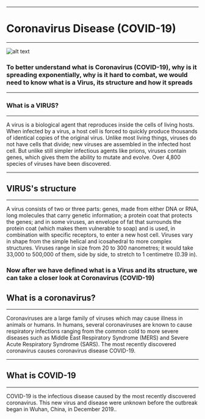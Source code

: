 <hr>

# Coronavirus Disease (COVID-19)

<hr>


![alt text](https://www.medicaldevice-network.com/wp-content/uploads/sites/11/2020/02/Corona.jpg)




### To better understand what is Coronavirus (COVID-19), why is it spreading exponentially, why is it hard to combat, we would need to know what is a Virus, its structure and how it spreads






<hr>

### What is a VIRUS?

<hr>

A virus is a biological agent that reproduces inside the cells of living hosts. When infected by a virus, a host cell is forced to quickly produce thousands of identical copies of the original virus. Unlike most living things, viruses do not have cells that divide; new viruses are assembled in the infected host cell. But unlike still simpler infectious agents like prions, viruses contain genes, which gives them the ability to mutate and evolve. Over 4,800 species of viruses have been discovered.


<hr>

## VIRUS's structure

<hr>


A virus consists of two or three parts: genes, made from either DNA or RNA, long molecules that carry genetic information; a protein coat that protects the genes; and in some viruses, an envelope of fat that surrounds the protein coat (which makes them vulnerable to soap) and is used, in combination with specific receptors, to enter a new host cell. 
Viruses vary in shape from the simple helical and icosahedral to more complex structures. Viruses range in size from 20 to 300 nanometres; it would take 33,000 to 500,000 of them, side by side, to stretch to 1 centimetre (0.39 in).


### Now after we have defined what is a Virus and its structure, we can take a closer look at Coronavirus (COVID-19)

## What is a coronavirus?

<hr>

Coronaviruses are a large family of viruses which may cause illness in animals or humans.  In humans, several coronaviruses are known to cause respiratory infections ranging from the common cold to more severe diseases such as Middle East Respiratory Syndrome (MERS) and Severe Acute Respiratory Syndrome (SARS). The most recently discovered coronavirus causes coronavirus disease COVID-19.



<hr>

## What is COVID-19

<hr>

COVID-19 is the infectious disease caused by the most recently discovered coronavirus. This new virus and disease were unknown before the outbreak began in Wuhan, China, in December 2019..
